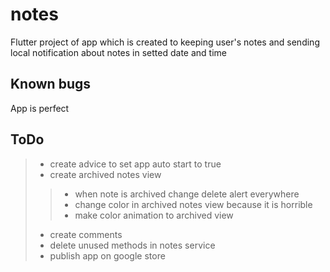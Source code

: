 # notes

Flutter project of app which is created to keeping user's notes and sending local notification about notes in setted date and time

## Known bugs

 App is perfect

## ToDo
> - create advice to set app auto start to true 
> - create archived notes view
>>  - when note is archived change delete alert everywhere
>>  - change color in archived notes view because it is horrible
>>  - make color animation to archived view
> - create comments
> - delete unused methods in notes service
> - publish app on google store
